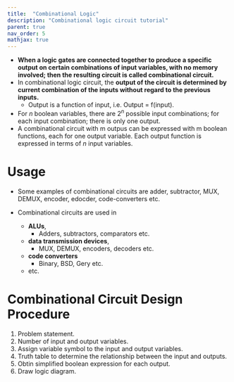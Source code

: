 ```yaml
---
title:  "Combinational Logic"
description: "Combinational logic circuit tutorial"
parent: true
nav_order: 5
mathjax: true
---
```


- **When a logic gates are connected together to produce a specific output on certain combinations of input variables, with no memory involved; then the resulting circuit is called combinational circuit.**
- In combinational logic circuit, the **output of the circuit is determined by current combination of the inputs without regard to the previous inputs.**
    - Output is a function of input, i.e. Output = f(input).
- For $n$ boolean variables, there are $2^n$ possible input combinations; for each input combination; there is only one output.
- A combinational circuit with m outpus can be expressed with m boolean functions, each for one output variable. Each output function is expressed in terms of $n$ input variables.

# Usage

- Some examples of combinational circuits are adder, subtractor, MUX, DEMUX, encoder, edocder, code-converters etc.

- Combinational circuits are used in 
    - **ALUs**, 
        - Adders, subtractors, comparators etc.
    - **data transmission devices**, 
        - MUX, DEMUX, encoders, decoders etc.
    - **code converters**
        - Binary, BSD, Gery etc.
    - etc.

# Combinational Circuit Design Procedure

1. Problem statement.
2. Number of input and output variables.
3. Assign variable symbol to the input and output variables.
4. Truth table to determine the relationship between the input and outputs.
5. Obtin simplified boolean expression for each output.
6. Draw logic diagram.
